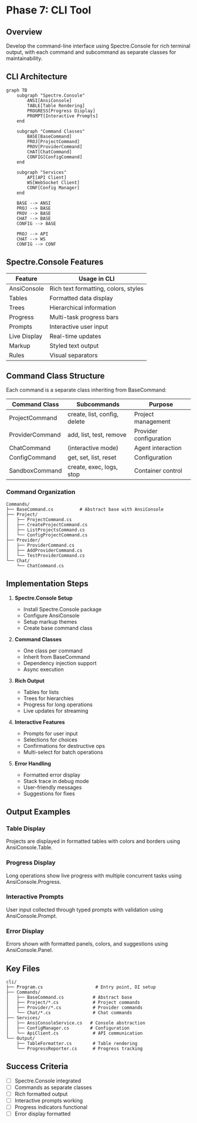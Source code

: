 # Phase 7: CLI Tool

## Overview
Develop the command-line interface using Spectre.Console for rich terminal output, with each command and subcommand as separate classes for maintainability.

## CLI Architecture
```mermaid
graph TB
    subgraph "Spectre.Console"
        ANSI[AnsiConsole]
        TABLE[Table Rendering]
        PROGRESS[Progress Display]
        PROMPT[Interactive Prompts]
    end
    
    subgraph "Command Classes"
        BASE[BaseCommand]
        PROJ[ProjectCommand]
        PROV[ProviderCommand]
        CHAT[ChatCommand]
        CONFIG[ConfigCommand]
    end
    
    subgraph "Services"
        API[API Client]
        WS[WebSocket Client]
        CONF[Config Manager]
    end
    
    BASE --> ANSI
    PROJ --> BASE
    PROV --> BASE
    CHAT --> BASE
    CONFIG --> BASE
    
    PROJ --> API
    CHAT --> WS
    CONFIG --> CONF
```

## Spectre.Console Features

| Feature | Usage in CLI |
|---------|-------------|
| AnsiConsole | Rich text formatting, colors, styles |
| Tables | Formatted data display |
| Trees | Hierarchical information |
| Progress | Multi-task progress bars |
| Prompts | Interactive user input |
| Live Display | Real-time updates |
| Markup | Styled text output |
| Rules | Visual separators |

## Command Class Structure

Each command is a separate class inheriting from BaseCommand:

| Command Class | Subcommands | Purpose |
|--------------|-------------|---------|
| ProjectCommand | create, list, config, delete | Project management |
| ProviderCommand | add, list, test, remove | Provider configuration |
| ChatCommand | (interactive mode) | Agent interaction |
| ConfigCommand | get, set, list, reset | Configuration |
| SandboxCommand | create, exec, logs, stop | Container control |

### Command Organization
```
Commands/
├── BaseCommand.cs          # Abstract base with AnsiConsole
├── Project/
│   ├── ProjectCommand.cs
│   ├── CreateProjectCommand.cs
│   ├── ListProjectsCommand.cs
│   └── ConfigProjectCommand.cs
├── Provider/
│   ├── ProviderCommand.cs
│   ├── AddProviderCommand.cs
│   └── TestProviderCommand.cs
└── Chat/
    └── ChatCommand.cs
```

## Implementation Steps

1. **Spectre.Console Setup**
   - Install Spectre.Console package
   - Configure AnsiConsole
   - Setup markup themes
   - Create base command class

2. **Command Classes**
   - One class per command
   - Inherit from BaseCommand
   - Dependency injection support
   - Async execution

3. **Rich Output**
   - Tables for lists
   - Trees for hierarchies  
   - Progress for long operations
   - Live updates for streaming

4. **Interactive Features**
   - Prompts for user input
   - Selections for choices
   - Confirmations for destructive ops
   - Multi-select for batch operations

5. **Error Handling**
   - Formatted error display
   - Stack trace in debug mode
   - User-friendly messages
   - Suggestions for fixes

## Output Examples

### Table Display
Projects are displayed in formatted tables with colors and borders using AnsiConsole.Table.

### Progress Display  
Long operations show live progress with multiple concurrent tasks using AnsiConsole.Progress.

### Interactive Prompts
User input collected through typed prompts with validation using AnsiConsole.Prompt.

### Error Display
Errors shown with formatted panels, colors, and suggestions using AnsiConsole.Panel.

## Key Files
```
cli/
├── Program.cs                    # Entry point, DI setup
├── Commands/
│   ├── BaseCommand.cs           # Abstract base
│   ├── Project/*.cs             # Project commands
│   ├── Provider/*.cs            # Provider commands
│   └── Chat/*.cs                # Chat commands
├── Services/
│   ├── AnsiConsoleService.cs   # Console abstraction
│   ├── ConfigManager.cs        # Configuration
│   └── ApiClient.cs             # API communication
└── Output/
    ├── TableFormatter.cs        # Table rendering
    └── ProgressReporter.cs      # Progress tracking
```

## Success Criteria
- [ ] Spectre.Console integrated
- [ ] Commands as separate classes
- [ ] Rich formatted output
- [ ] Interactive prompts working
- [ ] Progress indicators functional
- [ ] Error display formatted